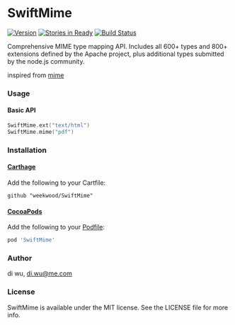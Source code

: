 
# SwiftMime

[![Version](https://img.shields.io/cocoapods/v/SwiftMime.svg?style=flat)](http://cocoadocs.org/docsets/SwiftMime)
[![Stories in Ready](https://badge.waffle.io/weekwood/SwiftMime.png?label=ready&title=Ready)](https://waffle.io/weekwood/SwiftMime)
[![Build Status](https://travis-ci.org/weekwood/SwiftMime.svg?branch=master)](https://travis-ci.org/weekwood/SwiftMime)

Comprehensive MIME type mapping API. Includes all 600+ types and 800+ extensions defined by the Apache project, plus additional types submitted by the node.js community.

inspired from [mime](https://github.com/broofa/node-mime)

### Usage

#### Basic API

```swift
SwiftMime.ext("text/html")
SwiftMime.mime("pdf")
```

### Installation

#### [Carthage](https://github.com/Carthage/Carthage#adding-frameworks-to-an-application)
Add the following to your Cartfile:

```ogdl
github "weekwood/SwiftMime"
```
#### [CocoaPods](http://cocoapods.org)
Add the following to your [Podfile](http://guides.cocoapods.org/using/the-podfile.html):

```ruby
pod 'SwiftMime'
```

### Author

di wu, di.wu@me.com

### License

SwiftMime is available under the MIT license. See the LICENSE file for more info.
